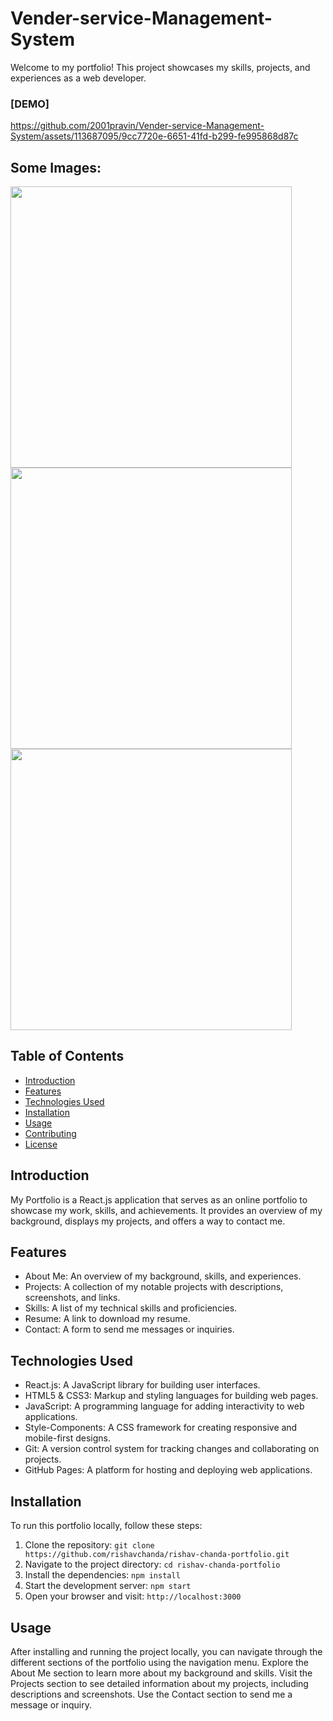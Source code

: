 # Vender-service-Management-System
Welcome to my portfolio! This project showcases my skills, projects, and experiences as a web developer.

###  [DEMO] 
https://github.com/2001pravin/Vender-service-Management-System/assets/113687095/9cc7720e-6651-41fd-b299-fe995868d87c
## Some Images:
<img width="450px;" src="https://github.com/2001pravin/Vender-service-Management-System/assets/113687095/eea92a10-f03e-4c24-b170-51b828c8426e"/>
<img width="450px;" src="https://github.com/2001pravin/Vender-service-Management-System/assets/113687095/ec9595ae-ee51-41ec-9b87-d64134f8b675"/>
<img width="450px;"  src="https://github.com/2001pravin/Vender-service-Management-System/assets/113687095/d452fd3d-701d-4059-8c7d-ee6d89ea5d99"/>


## Table of Contents
- [Introduction](#introduction)
- [Features](#features)
- [Technologies Used](#technologies-used)
- [Installation](#installation)
- [Usage](#usage)
- [Contributing](#contributing)
- [License](#license)

## Introduction
My Portfolio is a React.js application that serves as an online portfolio to showcase my work, skills, and achievements. It provides an overview of my background, displays my projects, and offers a way to contact me.

## Features
- About Me: An overview of my background, skills, and experiences.
- Projects: A collection of my notable projects with descriptions, screenshots, and links.
- Skills: A list of my technical skills and proficiencies.
- Resume: A link to download my resume.
- Contact: A form to send me messages or inquiries.

## Technologies Used
- React.js: A JavaScript library for building user interfaces.
- HTML5 & CSS3: Markup and styling languages for building web pages.
- JavaScript: A programming language for adding interactivity to web applications.
- Style-Components: A CSS framework for creating responsive and mobile-first designs.
- Git: A version control system for tracking changes and collaborating on projects.
- GitHub Pages: A platform for hosting and deploying web applications.

## Installation
To run this portfolio locally, follow these steps:

1. Clone the repository: `git clone https://github.com/rishavchanda/rishav-chanda-portfolio.git`
2. Navigate to the project directory: `cd rishav-chanda-portfolio`
3. Install the dependencies: `npm install`
4. Start the development server: `npm start`
5. Open your browser and visit: `http://localhost:3000`

## Usage
After installing and running the project locally, you can navigate through the different sections of the portfolio using the navigation menu. Explore the About Me section to learn more about my background and skills. Visit the Projects section to see detailed information about my projects, including descriptions and screenshots. Use the Contact section to send me a message or inquiry.


